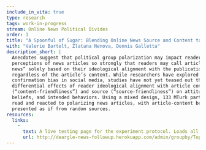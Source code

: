 ```yaml
---
include_in_vita: true
type: research
tags: work-in-progress
stream: Online News Political Divides
order: 1
title: "A Spoonful of Sugar: Blending Online News Source and Content to Counter Ideological-Alignment News Biases and Encourage Political Group Depolarization"
with: "Valerie Bartelt, Zlatana Nenova, Dennis Galletta"
description_short: |
  Anecdotes suggest that political group polarization may impact readers’
  perceptions of news articles so strongly that readers may call articles “fake
  news” solely based on their ideological alignment with the publication source,
  regardless of the article’s content. While researchers have explored
  confirmation bias in social media, studies have not yet teased out the
  differential effects of reader ideological alignment with article content
  (“content-friendliness”) and source (“source-friendliness”) on attitudes,
  beliefs, and intended behaviors. Using a mixed design, 133 MTurk participants
  read and reacted to polarizing news articles, with article-content being
  presented as if from random sources.
resources:
  links:
    -
      text: A live testing page for the experiment protocol. Loads all articles from the mongo db, and permits injecting the article content into one of three publication source templates.
      url: http://deargle-news-followup.herokuapp.com/admin/groupby/Topic
---
```

